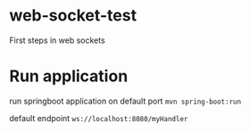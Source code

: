 # web-socket-test
First steps in web sockets

# Run application

run springboot application on default port ``mvn spring-boot:run``

default endpoint ``ws://localhost:8080/myHandler``
